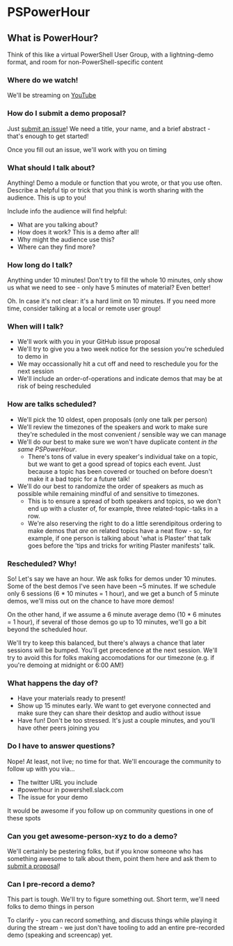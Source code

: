 # PSPowerHour

## What is PowerHour?

Think of this like a virtual PowerShell User Group, with a lightning-demo format, and room for non-PowerShell-specific content

### Where do we watch!

We'll be streaming on [YouTube](https://www.youtube.com/channel/UCtHKcGei3EjxBNYQCFZ3WNQ)

### How do I submit a demo proposal?

Just [submit an issue](https://github.com/PSPowerHour/PSPowerHour/issues/new)!  We need a title, your name, and a brief abstract - that's enough to get started!

Once you fill out an issue, we'll work with you on timing

### What should I talk about?

Anything!  Demo a module or function that you wrote, or that you use often.  Describe a helpful tip or trick that you think is worth sharing with the audience.  This is up to you!

Include info the audience will find helpful:

* What are you talking about?
* How does it work? This is a demo after all!
* Why might the audience use this?
* Where can they find more?

### How long do I talk?

Anything under 10 minutes!  Don't try to fill the whole 10 minutes, only show us what we need to see - only have 5 minutes of material?  Even better!

Oh.  In case it's not clear: it's a hard limit on 10 minutes.  If you need more time, consider talking at a local or remote user group!

### When will I talk?

* We'll work with you in your GitHub issue proposal
* We'll try to give you a two week notice for the session you're scheduled to demo in
* We may occassionally hit a cut off and need to reschedule you for the next session
* We'll include an order-of-operations and indicate demos that may be at risk of being rescheduled

### How are talks scheduled?

* We'll pick the 10 oldest, open proposals (only one talk per person)
* We'll review the timezones of the speakers and work to make sure they're scheduled in the most convenient / sensible way we can manage
* We'll do our best to make sure we won't have duplicate content _in the same PSPowerHour_.
  * There's tons of value in every speaker's individual take on a topic, but we want to get a good spread of topics each event.
    Just because a topic has been covered or touched on before doesn't make it a bad topic for a future talk!
* We'll do our best to randomize the order of speakers as much as possible while remaining mindful of and sensitive to timezones.
  * This is to ensure a spread of both speakers and topics, so we don't end up with a cluster of, for example, three related-topic-talks in a row.
  * We're also reserving the right to do a little serendipitous ordering to make demos that _are_ on related topics have a neat flow - so, for example, if one person is talking about 'what is Plaster' that talk goes before the 'tips and tricks for writing Plaster manifests' talk.

### Rescheduled?  Why!

So!  Let's say we have an hour.  We ask folks for demos under 10 minutes.  Some of the best demos I've seen have been ~5 minutes.  If we schedule only 6 sessions (6 * 10 minutes = 1 hour), and we get a bunch of 5 minute demos, we'll miss out on the chance to have more demos!

On the other hand, if we assume a 6 minute average demo (10 * 6 minutes = 1 hour), if several of those demos go up to 10 minutes, we'll go a bit beyond the scheduled hour.

We'll try to keep this balanced, but there's always a chance that later sessions will be bumped.  You'll get precedence at the next session.  We'll try to avoid this for folks making accomodations for our timezone (e.g. if you're demoing at midnight or 6:00 AM!)

### What happens the day of?

* Have your materials ready to present!
* Show up 15 minutes early.  We want to get everyone connected and make sure they can share their desktop and audio without issue
* Have fun!  Don't be too stressed.  It's just a couple minutes, and you'll have other peers joining you

### Do I have to answer questions?

Nope!  At least, not live; no time for that.  We'll encourage the community to follow up with you via...

* The twitter URL you include
* #powerhour in powershell.slack.com
* The issue for your demo

It would be awesome if you follow up on community questions in one of these spots

### Can you get awesome-person-xyz to do a demo?

We'll certainly be pestering folks, but if you know someone who has something awesome to talk about them, point them here and ask them to [submit a proposal](https://github.com/PSPowerHour/PSPowerHour/issues/new)!

### Can I pre-record a demo?

This part is tough.  We'll try to figure something out.  Short term, we'll need folks to demo things in person

To clarify - you can record something, and discuss things while playing it during the stream - we just don't have tooling to add an entire pre-recorded demo (speaking and screencap) yet.

